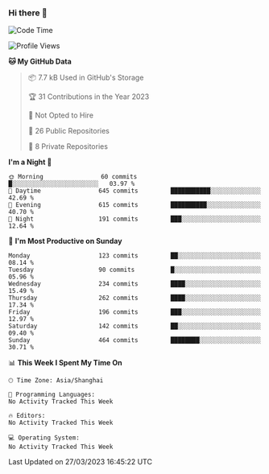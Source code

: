 ### Hi there 👋

<!--
**robinWongM/robinWongM** is a ✨ _special_ ✨ repository because its `README.md` (this file) appears on your GitHub profile.

Here are some ideas to get you started:

- 🔭 I’m currently working on ...
- 🌱 I’m currently learning ...
- 👯 I’m looking to collaborate on ...
- 🤔 I’m looking for help with ...
- 💬 Ask me about ...
- 📫 How to reach me: ...
- 😄 Pronouns: ...
- ⚡ Fun fact: ...
-->

<!--START_SECTION:waka-->
![Code Time](http://img.shields.io/badge/Code%20Time-121%20hrs%2034%20mins-blue)

![Profile Views](http://img.shields.io/badge/Profile%20Views-0-blue)

**🐱 My GitHub Data** 

> 📦 7.7 kB Used in GitHub's Storage 
 > 
> 🏆 31 Contributions in the Year 2023
 > 
> 🚫 Not Opted to Hire
 > 
> 📜 26 Public Repositories 
 > 
> 🔑 8 Private Repositories 
 > 
**I'm a Night 🦉** 

```text
🌞 Morning                60 commits          █░░░░░░░░░░░░░░░░░░░░░░░░   03.97 % 
🌆 Daytime                645 commits         ███████████░░░░░░░░░░░░░░   42.69 % 
🌃 Evening                615 commits         ██████████░░░░░░░░░░░░░░░   40.70 % 
🌙 Night                  191 commits         ███░░░░░░░░░░░░░░░░░░░░░░   12.64 % 
```
📅 **I'm Most Productive on Sunday** 

```text
Monday                   123 commits         ██░░░░░░░░░░░░░░░░░░░░░░░   08.14 % 
Tuesday                  90 commits          █░░░░░░░░░░░░░░░░░░░░░░░░   05.96 % 
Wednesday                234 commits         ████░░░░░░░░░░░░░░░░░░░░░   15.49 % 
Thursday                 262 commits         ████░░░░░░░░░░░░░░░░░░░░░   17.34 % 
Friday                   196 commits         ███░░░░░░░░░░░░░░░░░░░░░░   12.97 % 
Saturday                 142 commits         ██░░░░░░░░░░░░░░░░░░░░░░░   09.40 % 
Sunday                   464 commits         ████████░░░░░░░░░░░░░░░░░   30.71 % 
```


📊 **This Week I Spent My Time On** 

```text
🕑︎ Time Zone: Asia/Shanghai

💬 Programming Languages: 
No Activity Tracked This Week

🔥 Editors: 
No Activity Tracked This Week

💻 Operating System: 
No Activity Tracked This Week
```


 Last Updated on 27/03/2023 16:45:22 UTC
<!--END_SECTION:waka-->
